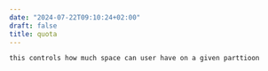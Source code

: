 ```yaml
---
date: "2024-07-22T09:10:24+02:00"
draft: false
title: quota
---
```


    this controls how much space can user have on a given parttioon
